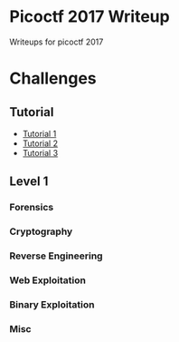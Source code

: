 # Picoctf 2017 Writeup
Writeups for picoctf 2017

# Challenges

## Tutorial
- [Tutorial 1](Tutorial/Tutorial%201)
- [Tutorial 2](Tutorial/Tutorial%202)
- [Tutorial 3](Tutorial/Tutorial%203)

## Level 1

### Forensics

### Cryptography

### Reverse Engineering

### Web Exploitation

### Binary Exploitation

### Misc